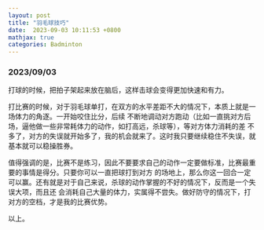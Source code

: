 ```yaml
---
layout: post
title: "羽毛球技巧"
date:  2023-09-03 10:11:53 +0800
mathjax: true
categories: Badminton
---
```


### 2023/09/03

打球的时候，把拍子架起来放在脑后，这样击球会变得更加快速和有力。

打比赛的时候，对于羽毛球单打，在双方的水平差距不大的情况下，本质上就是一场体力的角逐。一开始咬住比分，后续
不断地调动对方跑动（比如一直挑对方后场，逼他做一些非常耗体力的动作，如打高远，杀球等），等对方体力消耗的差
不多了，对方的失误就开始多了，我的机会就来了。这时我只要继续稳住不失误，就基本就可以稳操胜券。

值得强调的是，比赛不是练习，因此不要要求自己的动作一定要做标准，比赛最重要的事情是得分。只要你可以一直把球打到对方
的场地上，那么你这一回合一定可以赢。还有就是对于自己来说，杀球的动作掌握的不好的情况下，反而是一个失误大项，而且还
会消耗自己大量的体力，实属得不尝失。做好防守的情况下，打对方的空档，才是我的比赛优势。

以上。
